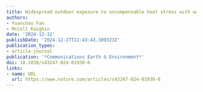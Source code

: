 ```yaml
---
title: Widespread outdoor exposure to uncompensable heat stress with warming
authors:
- Yuanchao Fan
- McColl Kaighin
date: '2024-12-12'
publishDate: '2024-12-27T22:43:43.389323Z'
publication_types:
- article-journal
publication: '*Communications Earth & Environment*'
doi: 10.1038/s43247-024-01930-6
links:
- name: URL
  url: https://www.nature.com/articles/s43247-024-01930-6
---
```

